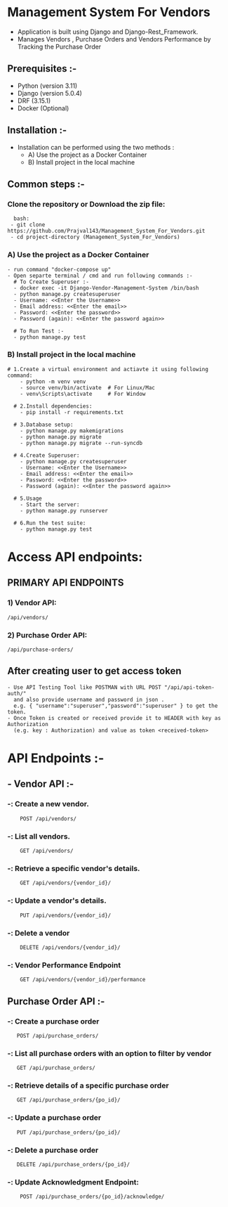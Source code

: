 # Management System For Vendors

   - Application is built using Django and Django-Rest_Framework.
   - Manages Vendors , Purchase Orders and Vendors Performance by Tracking the Purchase Order

## Prerequisites :-
 
   - Python (version 3.11)
   - Django (version 5.0.4)
   - DRF (3.15.1)
   - Docker (Optional)

## Installation :-

   - Installation can be performed using the two methods :
     - A) Use the project as a Docker Container
     - B) Install project in the local machine

## Common steps :-

### Clone the repository or Download the zip file:
      bash:  
     - git clone https://github.com/Prajval143/Management_System_For_Vendors.git  
     - cd project-directory (Management_System_For_Vendors)  

### A) Use the project as a Docker Container

    - run command "docker-compose up"
    - Open separte terminal / cmd and run following commands :-
      # To Create Superuser :-
      - docker exec -it Django-Vendor-Management-System /bin/bash
      - python manage.py createsuperuser
      - Username: <<Enter the Username>>
      - Email address: <<Enter the email>>
      - Password: <<Enter the password>>
      - Password (again): <<Enter the password again>>

      # To Run Test :-
      - python manage.py test

### B) Install project in the local machine

    # 1.Create a virtual environment and actiavte it using following command:
        - python -m venv venv  
        - source venv/bin/activate  # For Linux/Mac
        - venv\Scripts\activate     # For Window  

      # 2.Install dependencies:
        - pip install -r requirements.txt  

      # 3.Database setup:
        - python manage.py makemigrations  
        - python manage.py migrate  
        - python manage.py migrate --run-syncdb
        
      # 4.Create Superuser:
        - python manage.py createsuperuser
        - Username: <<Enter the Username>>
        - Email address: <<Enter the email>>
        - Password: <<Enter the password>>
        - Password (again): <<Enter the password again>>

      # 5.Usage
        - Start the server:
        - python manage.py runserver  

      # 6.Run the test suite:  
        - python manage.py test

# Access API endpoints:

## PRIMARY API ENDPOINTS
### 1) Vendor API: 
    /api/vendors/
### 2) Purchase Order API: 
    /api/purchase-orders/  


## After creating user to get access token  
    - Use API Testing Tool like POSTMAN with URL POST "/api/api-token-auth/"
      and also provide username and password in json .
      e.g. { "username":"superuser","password":"superuser" } to get the token. 
    - Once Token is created or received provide it to HEADER with key as Authorization 
      (e.g. key : Authorization) and value as token <received-token>  



# API Endpoints :-
   ## - Vendor API :-
   ### -: Create a new vendor.
        POST /api/vendors/ 
   ### -: List all vendors.
        GET /api/vendors/   
   ### -: Retrieve a specific vendor's details.
        GET /api/vendors/{vendor_id}/   
   ### -: Update a vendor's details.  
        PUT /api/vendors/{vendor_id}/
   ### -: Delete a vendor
        DELETE /api/vendors/{vendor_id}/
   ### -: Vendor Performance Endpoint
        GET /api/vendors/{vendor_id}/performance

  
   ## Purchase Order API :-
   ### -: Create a purchase order 
       POST /api/purchase_orders/
   ### -: List all purchase orders with an option to filter by vendor
       GET /api/purchase_orders/
   ### -: Retrieve details of a specific purchase order
       GET /api/purchase_orders/{po_id}/ 
   ### -: Update a purchase order
       PUT /api/purchase_orders/{po_id}/
   ### -: Delete a purchase order
       DELETE /api/purchase_orders/{po_id}/
   ### -: Update Acknowledgment Endpoint:  
        POST /api/purchase_orders/{po_id}/acknowledge/  


  